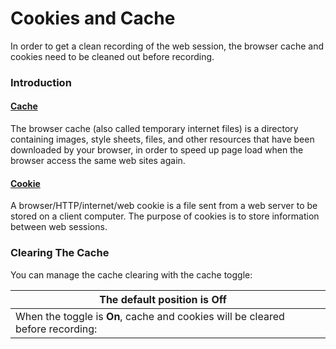 # Cookies and Cache

In order to get a clean recording of the web session, the browser cache and cookies need to be cleaned out before recording.

### Introduction <a href="#cookiesandcache-introduction" id="cookiesandcache-introduction"></a>

#### [Cache](https://apica-kb.atlassian.net/wiki/spaces/DAZT/pages/4620419/Cache) <a href="#cookiesandcache-cache" id="cookiesandcache-cache"></a>

The browser cache (also called temporary internet files) is a directory containing images, style sheets, files, and other resources that have been downloaded by your browser, in order to speed up page load when the browser access the same web sites again.

#### [Cookie](https://apica-kb.atlassian.net/wiki/spaces/DAZT/pages/4620365/C+Cookie) <a href="#cookiesandcache-cookie" id="cookiesandcache-cookie"></a>

A browser/HTTP/internet/web cookie is a file sent from a web server to be stored on a client computer. The purpose of cookies is to store information between web sessions.

### Clearing The Cache <a href="#cookiesandcache-clearingthecache" id="cookiesandcache-clearingthecache"></a>

You can manage the cache clearing with the cache toggle:

| The default position is  **Off**                                                |   |
| ------------------------------------------------------------------------------- | - |
| When the toggle is  **On**, cache and cookies will be cleared before recording: |   |
